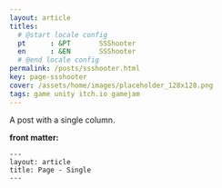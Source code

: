 ```yaml
---
layout: article
titles:
  # @start locale config
  pt      : &PT       SSShooter
  en      : &EN       SSShooter
  # @end locale config
permalink: /posts/ssshooter.html
key: page-ssshooter
cover: /assets/home/images/placeholder_128x128.png
tags: game unity itch.io gamejam
---
```


A post with a single column.

<!--more-->

**front matter:**

    ---
    layout: article
    title: Page - Single
    ---
